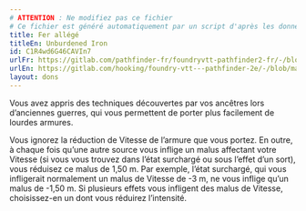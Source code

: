 ```yaml
---
# ATTENTION : Ne modifiez pas ce fichier
# Ce fichier est généré automatiquement par un script d'après les données du module Foundry VTT officiel et de sa traduction
title: Fer allégé
titleEn: Unburdened Iron
id: C1R4wd6G46CAVIn7
urlFr: https://gitlab.com/pathfinder-fr/foundryvtt-pathfinder2-fr/-/blob/master/data/feats/C1R4wd6G46CAVIn7.htm
urlEn: https://gitlab.com/hooking/foundry-vtt---pathfinder-2e/-/blob/master/packs/data/feats.db/unburdened-iron.json
layout: dons
---
```

Vous avez appris des techniques découvertes par vos ancêtres lors d’anciennes guerres, qui vous permettent de porter plus facilement de lourdes armures.

Vous ignorez la réduction de Vitesse de l’armure que vous portez. En outre, à chaque fois qu’une autre source vous inflige un malus affectant votre Vitesse (si vous vous trouvez dans l’état surchargé ou sous l’effet d’un sort), vous réduisez ce malus de 1,50 m. Par exemple, l’état surchargé, qui vous infligerait normalement un malus de Vitesse de -3 m, ne vous inflige qu’un malus de -1,50 m. Si plusieurs effets vous infligent des malus de Vitesse, choisissez-en un dont vous réduirez l’intensité.
